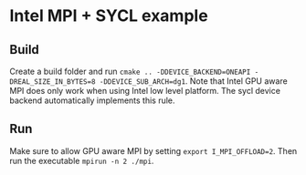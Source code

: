 # Intel MPI + SYCL example

## Build
Create a build folder and run `cmake .. -DDEVICE_BACKEND=ONEAPI -DREAL_SIZE_IN_BYTES=8 -DDEVICE_SUB_ARCH=dg1`.
Note that Intel GPU aware MPI does only work when using Intel low level platform. 
The sycl device backend automatically implements this rule.

## Run
Make sure to allow GPU aware MPI by setting `export I_MPI_OFFLOAD=2`.
Then run the executable `mpirun -n 2 ./mpi`.